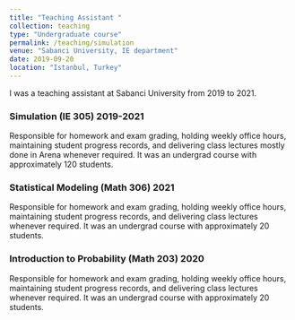 ```yaml
---
title: "Teaching Assistant "
collection: teaching
type: "Undergraduate course"
permalink: /teaching/simulation
venue: "Sabanci University, IE department"
date: 2019-09-20
location: "Istanbul, Turkey"
---
```

I was a teaching assistant at Sabanci University from 2019 to 2021. 

### Simulation (IE 305) 2019-2021
Responsible for homework and exam grading, holding weekly office hours, maintaining student progress records, and delivering class lectures mostly done in Arena whenever required. It was an undergrad course with approximately 120 students. 
### Statistical Modeling (Math 306) 2021
Responsible for homework and exam grading, holding weekly office hours, maintaining student progress records, and delivering class lectures whenever required. It was an undergrad course with approximately 20 students.
### Introduction to Probability (Math 203) 2020
Responsible for homework and exam grading, holding weekly office hours, maintaining student progress records, and delivering class lectures whenever required. It was an undergrad course with approximately 20 students.


